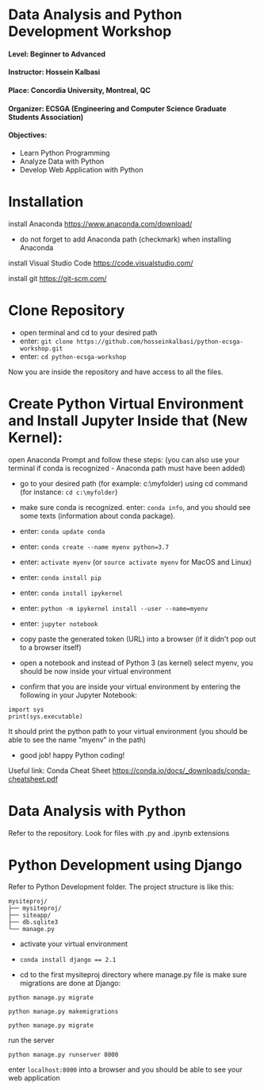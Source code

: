 
# Data Analysis and Python Development Workshop
#### Level: Beginner to Advanced
#### Instructor: Hossein Kalbasi
#### Place: Concordia University, Montreal, QC
#### Organizer: ECSGA (Engineering and Computer Science Graduate Students Association)
#### Objectives: 
* Learn Python Programming
* Analyze Data with Python
* Develop Web Application with Python


# Installation
install Anaconda https://www.anaconda.com/download/
* do not forget to add Anaconda path (checkmark) when installing Anaconda

install Visual Studio Code https://code.visualstudio.com/

install git  https://git-scm.com/



# Clone Repository
* open terminal and cd to your desired path
* enter: ```git clone https://github.com/hosseinkalbasi/python-ecsga-workshop.git```
* enter: ```cd python-ecsga-workshop```

Now you are inside the repository and have access to all the files.


# Create Python Virtual Environment and Install Jupyter Inside that (New Kernel):

open Anaconda Prompt and follow these steps:
(you can also use your terminal if conda is recognized - Anaconda path must have been added)

* go to your desired path (for example: c:\myfolder) using cd command (for instance: ```cd c:\myfolder```)

* make sure conda is recognized. enter: ```conda info```, and you should see some texts (information about conda package).

* enter: ```conda update conda```

* enter: ```conda create --name myenv python=3.7```

* enter: ```activate myenv``` (or ```source activate myenv``` for MacOS and Linux)

* enter: ```conda install pip```

* enter: ```conda install ipykernel```

* enter: ```python -m ipykernel install --user --name=myenv```

* enter: ```jupyter notebook```

* copy paste the generated token (URL) into a browser (if it didn't pop out to a browser itself)
* open a notebook and instead of Python 3 (as kernel) select myenv, you should be now inside your virtual environment
* confirm that you are inside your virtual environment by entering the following in your Jupyter Notebook:

```
import sys
print(sys.executable)
```
It should print the python path to your virtual environment (you should be able to see the name "myenv" in the path)
* good job! happy Python coding!

Useful link: Conda Cheat Sheet https://conda.io/docs/_downloads/conda-cheatsheet.pdf


# Data Analysis with Python
Refer to the repository. Look for files with .py and .ipynb extensions

# Python Development using Django
Refer to Python Development folder. The project structure is like this:

```
mysiteproj/
├── mysiteproj/
├── siteapp/
├── db.sqlite3
└── manage.py
```

* activate your virtual environment
* ``` conda install django == 2.1 ```

* cd to the first mysiteproj directory where manage.py file is
make sure migrations are done at Django:

``` python manage.py migrate ```

``` python manage.py makemigrations ```

``` python manage.py migrate ```

run the server

``` python manage.py runserver 8000 ```

enter ```localhost:8000``` into a browser and you should be able to see your web application


